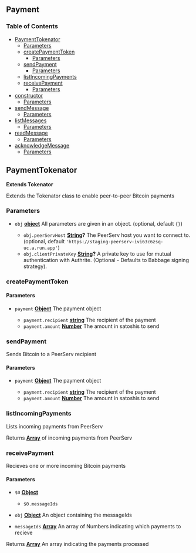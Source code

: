 ## Payment

<!-- Generated by documentation.js. Update this documentation by updating the source code. -->

### Table of Contents

*   [PaymentTokenator](#paymenttokenator)
    *   [Parameters](#parameters)
    *   [createPaymentToken](#createpaymenttoken)
        *   [Parameters](#parameters-1)
    *   [sendPayment](#sendpayment)
        *   [Parameters](#parameters-2)
    *   [listIncomingPayments](#listincomingpayments)
    *   [receivePayment](#receivepayment)
        *   [Parameters](#parameters-3)
*   [constructor](#constructor)
    *   [Parameters](#parameters-4)
*   [sendMessage](#sendmessage)
    *   [Parameters](#parameters-5)
*   [listMessages](#listmessages)
    *   [Parameters](#parameters-6)
*   [readMessage](#readmessage)
    *   [Parameters](#parameters-7)
*   [acknowledgeMessage](#acknowledgemessage)
    *   [Parameters](#parameters-8)

## PaymentTokenator

**Extends Tokenator**

Extends the Tokenator class to enable peer-to-peer Bitcoin payments

### Parameters

*   `obj` **[object](https://developer.mozilla.org/docs/Web/JavaScript/Reference/Global_Objects/Object)** All parameters are given in an object. (optional, default `{}`)

    *   `obj.peerServHost` **[String](https://developer.mozilla.org/docs/Web/JavaScript/Reference/Global_Objects/String)?** The PeerServ host you want to connect to. (optional, default `'https://staging-peerserv-ivi63c6zsq-uc.a.run.app'`)
    *   `obj.clientPrivateKey` **[String](https://developer.mozilla.org/docs/Web/JavaScript/Reference/Global_Objects/String)?** A private key to use for mutual authentication with Authrite. (Optional - Defaults to Babbage signing strategy).

### createPaymentToken

#### Parameters

*   `payment` **[Object](https://developer.mozilla.org/docs/Web/JavaScript/Reference/Global_Objects/Object)** The payment object

    *   `payment.recipient` **[string](https://developer.mozilla.org/docs/Web/JavaScript/Reference/Global_Objects/String)** The recipient of the payment
    *   `payment.amount` **[Number](https://developer.mozilla.org/docs/Web/JavaScript/Reference/Global_Objects/Number)** The amount in satoshis to send

### sendPayment

Sends Bitcoin to a PeerServ recipient

#### Parameters

*   `payment` **[Object](https://developer.mozilla.org/docs/Web/JavaScript/Reference/Global_Objects/Object)** The payment object

    *   `payment.recipient` **[string](https://developer.mozilla.org/docs/Web/JavaScript/Reference/Global_Objects/String)** The recipient of the payment
    *   `payment.amount` **[Number](https://developer.mozilla.org/docs/Web/JavaScript/Reference/Global_Objects/Number)** The amount in satoshis to send

### listIncomingPayments

Lists incoming payments from PeerServ

Returns **[Array](https://developer.mozilla.org/docs/Web/JavaScript/Reference/Global_Objects/Array)** of incoming payments from PeerServ

### receivePayment

Recieves one or more incoming Bitcoin payments

#### Parameters

*   `$0` **[Object](https://developer.mozilla.org/docs/Web/JavaScript/Reference/Global_Objects/Object)** 

    *   `$0.messageIds`  
*   `obj` **[Object](https://developer.mozilla.org/docs/Web/JavaScript/Reference/Global_Objects/Object)** An object containing the messageIds
*   `messageIds` **[Array](https://developer.mozilla.org/docs/Web/JavaScript/Reference/Global_Objects/Array)** An array of Numbers indicating which payments to recieve

Returns **[Array](https://developer.mozilla.org/docs/Web/JavaScript/Reference/Global_Objects/Array)** An array indicating the payments processed
